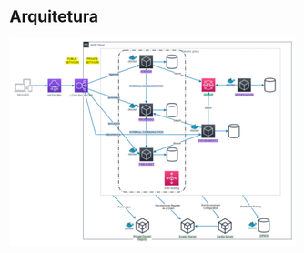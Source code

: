 # Arquitetura

<img align="left" alt="GIF" src="https://github.com/Michael-Silva-de-Sousa/microservices-agenda/blob/main/modelo-arquitetura.png"/>
